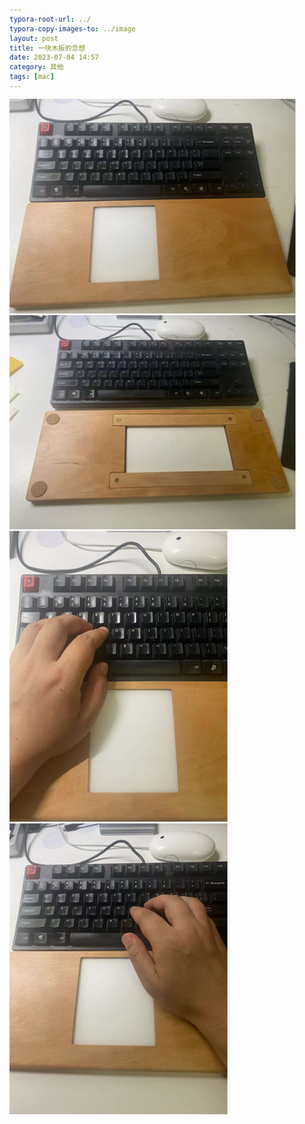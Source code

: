 ```yaml
---
typora-root-url: ../
typora-copy-images-to: ../image
layout: post
title: 一块木板的念想
date: 2023-07-04 14:57
category: 其他
tags: [mac]
---
```


<img src="/image/2023-07-07 14.58.55.jpeg" alt="2023-07-07 14.58.55" style="zoom:50%;" />

<img src="/image/2023-07-07 14.58.59.jpeg" alt="2023-07-07 14.58.59" style="zoom:65%;" />

<img src="/image/2023-07-07 14.59.01.jpeg" alt="2023-07-07 14.59.01" style="zoom:50%;" />

<img src="/image/2023-07-07 14.59.04.jpeg" alt="2023-07-07 14.59.04" style="zoom:50%;" />
